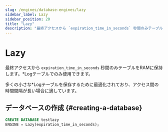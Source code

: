 ```yaml
---
slug: /engines/database-engines/lazy
sidebar_label: Lazy
sidebar_position: 20
title: "Lazy"
description: "最終アクセスから `expiration_time_in_seconds` 秒間のみテーブルをRAMに保持します。Logタイプのテーブルでのみ使用できます。"
---
```



# Lazy

最終アクセスから `expiration_time_in_seconds` 秒間のみテーブルをRAMに保持します。*Logテーブルでのみ使用できます。

多くの小さな*Logテーブルを保存するために最適化されており、アクセス間の時間間隔が長い場合に適しています。

## データベースの作成 {#creating-a-database}

```sql
CREATE DATABASE testlazy 
ENGINE = Lazy(expiration_time_in_seconds);
```
